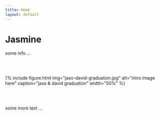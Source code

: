 ```yaml
---
title: Home
layout: default
---
```


# Jasmine

some info ...

<br/>
<br/>

{% include figure.html img="jaso-david-graduation.jpg" alt="intro image here" caption="jaso & david graduation" width="50%" %}

<br/>
<br/>

some more text ...
